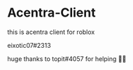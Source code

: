 # Acentra-Client
this is acentra client for roblox

eixotic07#2313

huge thanks to topit#4057 for helping 🤑😎
